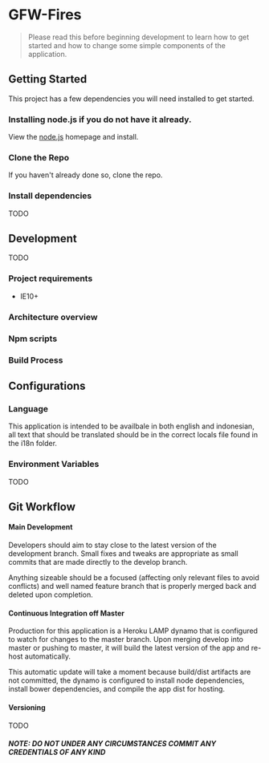 # GFW-Fires
> Please read this before beginning development to learn how to get started and how to change some simple components of the application.



## Getting Started

<p>This project has a few dependencies you will need installed to get started.</p>

### Installing node.js if you do not have it already.
<p>View the <a href='http://nodejs.org/'>node.js</a> homepage and install.</p>

### Clone the Repo
<p>If you haven't already done so, clone the repo.</p>

### Install dependencies
<p>TODO</p>



## Development
<p>TODO</p>

### Project requirements
- IE10+
### Architecture overview
### Npm scripts
### Build Process


## Configurations

### Language
<p>This application is intended to be availbale in both english and indonesian, all text that should be translated should be in the correct locals file found in the i18n folder.</p>

### Environment Variables
<p>TODO</p>



## Git Workflow

#### Main Development
<p>Developers should aim to stay close to the latest version of the development branch. Small fixes and tweaks are appropriate as small commits that are made directly to the develop branch.</p>
<p>Anything sizeable should be a focused (affecting only relevant files to avoid conflicts) and well named feature branch that is properly merged back and deleted upon completion.</p>

#### Continuous Integration off Master
<p>Production for this application is a Heroku LAMP dynamo that is configured to watch for changes to the master branch. Upon merging develop into master or pushing to master, it will build the latest version of the app and re-host automatically.<p>
<p>This automatic update will take a moment because build/dist artifacts are not committed, the dynamo is configured to install node dependencies, install bower dependencies, and compile the app dist for hosting.<p>

#### Versioning
<p>TODO</p>

##### NOTE: DO NOT UNDER ANY CIRCUMSTANCES COMMIT ANY CREDENTIALS OF ANY KIND
